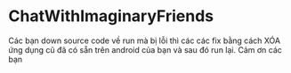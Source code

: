# ChatWithImaginaryFriends
Các bạn down source code về run mà bị lỗi thì các các fix bằng cách XÓA ứng dụng cũ đã có sẵn trên android của bạn và sau đó run lại. Cảm ơn các bạn
